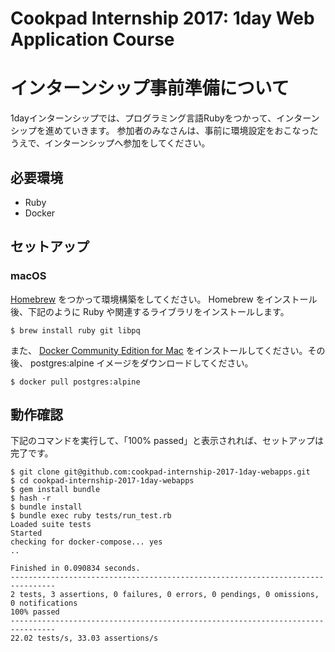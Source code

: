 # Cookpad Internship 2017: 1day Web Application Course

# インターンシップ事前準備について

1dayインターンシップでは、プログラミング言語Rubyをつかって、インターンシップを進めていきます。
参加者のみなさんは、事前に環境設定をおこなったうえで、インターンシップへ参加をしてください。

## 必要環境

- Ruby
- Docker

## セットアップ

### macOS

[Homebrew](http://brew.sh/) をつかって環境構築をしてください。 Homebrew をインストール後、下記のように Ruby や関連するライブラリをインストールします。

```
$ brew install ruby git libpq
```

また、 [Docker Community Edition for Mac](https://store.docker.com/editions/community/docker-ce-desktop-mac) をインストールしてください。その後、 postgres:alpine イメージをダウンロードしてください。

```
$ docker pull postgres:alpine
```

## 動作確認

下記のコマンドを実行して、「100% passed」と表示されれば、セットアップは完了です。

```
$ git clone git@github.com:cookpad-internship-2017-1day-webapps.git
$ cd cookpad-internship-2017-1day-webapps
$ gem install bundle
$ hash -r
$ bundle install
$ bundle exec ruby tests/run_test.rb
Loaded suite tests
Started
checking for docker-compose... yes
..

Finished in 0.090834 seconds.
--------------------------------------------------------------------------------
2 tests, 3 assertions, 0 failures, 0 errors, 0 pendings, 0 omissions, 0 notifications
100% passed
--------------------------------------------------------------------------------
22.02 tests/s, 33.03 assertions/s
```
